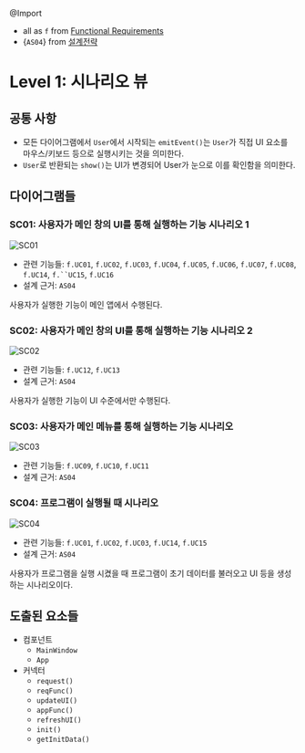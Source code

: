 @Import
* all as `f` from [Functional Requirements](https://github.com/byron1st/my-workshop-doc/blob/master/doc/req.func.md)
* {`AS04`} from [설계전략](https://github.com/byron1st/my-workshop-doc/blob/master/doc/arch.strategies.md)

# Level 1: 시나리오 뷰
## 공통 사항
* 모든 다이어그램에서 `User`에서 시작되는 `emitEvent()`는 `User`가 직접 UI 요소를 마우스/키보드 등으로 실행시키는 것을 의미한다.
* `User`로 반환되는 `show()`는 UI가 변경되어 User가 눈으로 이를 확인함을 의미한다.

## 다이어그램들
### SC01: 사용자가 메인 창의 UI를 통해 실행하는 기능 시나리오 1
![SC01](https://github.com/byron1st/my-workshop-doc/blob/master/images/scenario-view-sc01-2016-08-18.png)
* 관련 기능들: `f.UC01`, `f.UC02`, `f.UC03`, `f.UC04`, `f.UC05`, `f.UC06`, `f.UC07`, `f.UC08`, `f.UC14`, `f.``UC15`, `f.UC16`
* 설계 근거: `AS04`

사용자가 실행한 기능이 메인 앱에서 수행된다.

### SC02: 사용자가 메인 창의 UI를 통해 실행하는 기능 시나리오 2
![SC02](https://github.com/byron1st/my-workshop-doc/blob/master/images/scenario-view-sc02-2016-08-19.png)
* 관련 기능들: `f.UC12`, `f.UC13`
* 설계 근거: `AS04`

사용자가 실행한 기능이 UI 수준에서만 수행된다.

### SC03: 사용자가 메인 메뉴를 통해 실행하는 기능 시나리오
![SC03](https://github.com/byron1st/my-workshop-doc/blob/master/images/scenario-view-sc03-2016-08-18.png)
* 관련 기능들: `f.UC09`, `f.UC10`, `f.UC11`
* 설계 근거: `AS04`

### SC04: 프로그램이 실행될 때 시나리오
![SC04](https://github.com/byron1st/my-workshop-doc/blob/master/images/scenario-view-sc04-2016-08-18.png)
* 관련 기능들: `f.UC01`, `f.UC02`, `f.UC03`, `f.UC14`, `f.UC15`
* 설계 근거: `AS04`

사용자가 프로그램을 실행 시켰을 때 프로그램이 초기 데이터를 불러오고 UI 등을 생성하는 시나리오이다.

## 도출된 요소들
* 컴포넌트
  * `MainWindow`
  * `App`
* 커넥터
  * `request()`
  * `reqFunc()`
  * `updateUI()`
  * `appFunc()`
  * `refreshUI()`
  * `init()`
  * `getInitData()`
